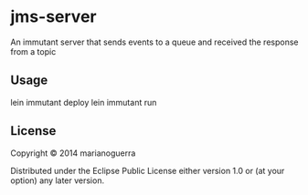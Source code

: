 # jms-server

An immutant server that sends events to a queue and received the response from
a topic

## Usage

lein immutant deploy
lein immutant run

## License

Copyright © 2014 marianoguerra

Distributed under the Eclipse Public License either version 1.0 or (at
your option) any later version.
